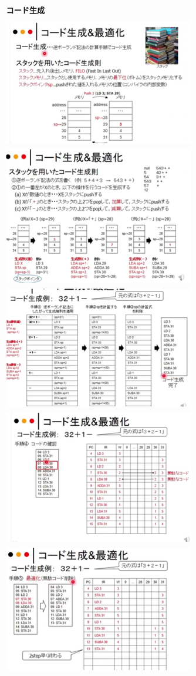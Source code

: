 ## コード生成

![image-20240827082325084](4.2コード生成.assets/image-20240827082325084.png)

![](4.2コード生成.assets/image-20240827082543624.png)

![image-20240827082837335](4.2コード生成.assets/image-20240827082837335.png)

![image-20240827082955916](4.2コード生成.assets/image-20240827082955916.png)

![image-20240827083017468](4.2コード生成.assets/image-20240827083017468.png)